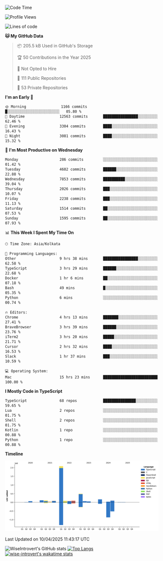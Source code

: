 <!--START_SECTION:waka-->
![Code Time](http://img.shields.io/badge/Code%20Time-2%2C329%20hrs%2026%20mins-blue)

![Profile Views](http://img.shields.io/badge/Profile%20Views-1-blue)

![Lines of code](https://img.shields.io/badge/From%20Hello%20World%20I%27ve%20Written-3.6%20million%20lines%20of%20code-blue)

**🐱 My GitHub Data** 

> 📦 205.5 kB Used in GitHub's Storage 
 > 
> 🏆 50 Contributions in the Year 2025
 > 
> 🚫 Not Opted to Hire
 > 
> 📜 111 Public Repositories 
 > 
> 🔑 53 Private Repositories 
 > 
**I'm an Early 🐤** 

```text
🌞 Morning                1166 commits        █░░░░░░░░░░░░░░░░░░░░░░░░   05.80 % 
🌆 Daytime                12563 commits       ████████████████░░░░░░░░░   62.46 % 
🌃 Evening                3304 commits        ████░░░░░░░░░░░░░░░░░░░░░   16.43 % 
🌙 Night                  3081 commits        ████░░░░░░░░░░░░░░░░░░░░░   15.32 % 
```
📅 **I'm Most Productive on Wednesday** 

```text
Monday                   286 commits         ░░░░░░░░░░░░░░░░░░░░░░░░░   01.42 % 
Tuesday                  4602 commits        ██████░░░░░░░░░░░░░░░░░░░   22.88 % 
Wednesday                7853 commits        ██████████░░░░░░░░░░░░░░░   39.04 % 
Thursday                 2026 commits        ███░░░░░░░░░░░░░░░░░░░░░░   10.07 % 
Friday                   2238 commits        ███░░░░░░░░░░░░░░░░░░░░░░   11.13 % 
Saturday                 1514 commits        ██░░░░░░░░░░░░░░░░░░░░░░░   07.53 % 
Sunday                   1595 commits        ██░░░░░░░░░░░░░░░░░░░░░░░   07.93 % 
```


📊 **This Week I Spent My Time On** 

```text
🕑︎ Time Zone: Asia/Kolkata

💬 Programming Languages: 
Other                    9 hrs 38 mins       ████████████████░░░░░░░░░   62.58 % 
TypeScript               3 hrs 29 mins       ██████░░░░░░░░░░░░░░░░░░░   22.68 % 
Docker                   1 hr 6 mins         ██░░░░░░░░░░░░░░░░░░░░░░░   07.18 % 
Bash                     49 mins             █░░░░░░░░░░░░░░░░░░░░░░░░   05.35 % 
Python                   6 mins              ░░░░░░░░░░░░░░░░░░░░░░░░░   00.74 % 

🔥 Editors: 
Chrome                   4 hrs 13 mins       ███████░░░░░░░░░░░░░░░░░░   27.41 % 
BraveBrowser             3 hrs 39 mins       ██████░░░░░░░░░░░░░░░░░░░   23.76 % 
iTerm2                   3 hrs 20 mins       █████░░░░░░░░░░░░░░░░░░░░   21.71 % 
Cursor                   2 hrs 32 mins       ████░░░░░░░░░░░░░░░░░░░░░   16.53 % 
Slack                    1 hr 37 mins        ███░░░░░░░░░░░░░░░░░░░░░░   10.59 % 

💻 Operating System: 
Mac                      15 hrs 23 mins      █████████████████████████   100.00 % 
```

**I Mostly Code in TypeScript** 

```text
TypeScript               68 repos            ███████████████░░░░░░░░░░   59.65 % 
Lua                      2 repos             ░░░░░░░░░░░░░░░░░░░░░░░░░   01.75 % 
Shell                    2 repos             ░░░░░░░░░░░░░░░░░░░░░░░░░   01.75 % 
Kotlin                   1 repo              ░░░░░░░░░░░░░░░░░░░░░░░░░   00.88 % 
Python                   1 repo              ░░░░░░░░░░░░░░░░░░░░░░░░░   00.88 % 
```



**Timeline**

![Lines of Code chart](https://raw.githubusercontent.com/wise-introvert/wise-introvert/master/assets/bar_graph.png)


 Last Updated on 10/04/2025 11:43:17 UTC
<!--END_SECTION:waka-->

![WiseIntrovert's GitHub stats](https://github-readme-stats.vercel.app/api?username=wise-introvert&count_private=true&show_icons=true)
[![Top Langs](https://github-readme-stats.vercel.app/api/top-langs/?username=wise-introvert&langs_count=10)](https://github.com/anuraghazra/github-readme-stats)
[![wise-introvert's wakatime stats](https://github-readme-stats.vercel.app/api/wakatime?username=wiseintrovert)](https://github.com/anuraghazra/github-readme-stats)
